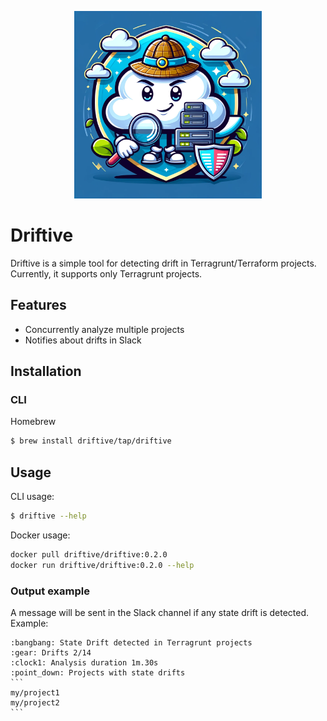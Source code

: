 <p align="center">
  <img width="300" height="300" src="assets/driftive.png">
</p>

# Driftive

Driftive is a simple tool for detecting drift in Terragrunt/Terraform projects.
Currently, it supports only Terragrunt projects.

## Features
* Concurrently analyze multiple projects
* Notifies about drifts in Slack

## Installation

### CLI

Homebrew
```bash
$ brew install driftive/tap/driftive
```

## Usage

CLI usage:
```bash 
$ driftive --help
```

Docker usage:
```bash
docker pull driftive/driftive:0.2.0
docker run driftive/driftive:0.2.0 --help
```

### Output example

A message will be sent in the Slack channel if any state drift is detected.
Example:

````
:bangbang: State Drift detected in Terragrunt projects
:gear: Drifts 2/14
:clock1: Analysis duration 1m.30s
:point_down: Projects with state drifts
```
my/project1
my/project2
```
````


